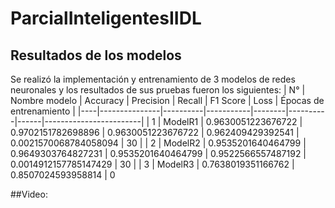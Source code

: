 # ParcialInteligentesIIDL
## Resultados de los modelos
Se realizó la implementación y entrenamiento de 3 modelos de redes neuronales y los resultados de sus pruebas fueron los siguientes:
| N° | Nombre modelo | Accuracy | Precision | Recall | F1 Score | Loss | Épocas de entrenamiento |
|----|---------------|----------|-----------|--------|----------|------|------------------------|
| 1  | ModelR1       | 0.9630051223676722 | 0.9702151782698896 | 0.9630051223676722 | 0.962409429392541 | 0.0021570068784058094 | 30 |
| 2  | ModelR2       | 0.9535201640464799 | 0.9649303764827231 | 0.9535201640464799 | 0.9522566557487192 | 0.0014912157785147429 | 30 |
| 3  | ModelR3       | 0.7638019351166762 | 0.8507024593958814 | 0



##Video:
